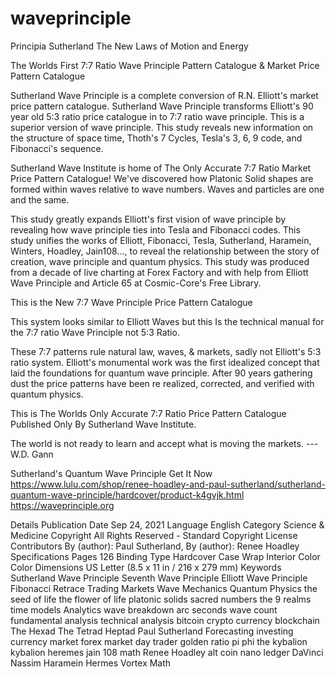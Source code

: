 # waveprinciple
Principia Sutherland The New Laws of Motion and Energy

The Worlds First 7:7 Ratio Wave Principle Pattern Catalogue
& Market Price Pattern Catalogue

Sutherland Wave Principle is a complete conversion of R.N. Elliott's market price pattern catalogue. Sutherland Wave Principle transforms Elliott's 90 year old 5:3 ratio price catalogue in to 7:7 ratio wave principle. This is a superior version of wave principle. This study reveals new information on the structure of space time, Thoth's 7 Cycles, Tesla's 3, 6, 9 code, and Fibonacci's sequence.

Sutherland Wave Institute is home of The Only Accurate 7:7 Ratio Market Price Pattern Catalogue! We've discovered how Platonic Solid shapes are formed within waves relative to wave numbers. Waves and particles are one and the same.

This study greatly expands Elliott's first vision of wave principle by revealing how wave principle ties into Tesla and Fibonacci codes. This study unifies the works of Elliott, Fibonacci, Tesla, Sutherland, Haramein, Winters, Hoadley, Jain108..., to reveal the relationship between the story of creation, wave principle and quantum physics. This study was produced from a decade of live charting at Forex Factory and with help from Elliott Wave Principle and Article 65 at Cosmic-Core's Free Library.

This is the New 7:7 Wave Principle Price Pattern Catalogue

This system looks similar to Elliott Waves but this Is the technical manual for the 7:7 ratio Wave Principle not 5:3 Ratio.

These 7:7 patterns rule natural law, waves, & markets, sadly not Elliott's 5:3 ratio system. Elliott's monumental work was the first idealized concept that laid the foundations for quantum wave principle. After 90 years gathering dust the price patterns have been re realized, corrected, and verified with quantum physics.

This is The Worlds Only Accurate 7:7 Ratio Price Pattern Catalogue Published Only By Sutherland Wave Institute.
 
The world is not ready to learn and accept what is moving the markets. --- W.D. Gann
 
Sutherland's Quantum Wave Principle
Get It Now
https://www.lulu.com/shop/renee-hoadley-and-paul-sutherland/sutherland-quantum-wave-principle/hardcover/product-k4gvjk.html
https://waveprinciple.org

Details
Publication Date
Sep 24, 2021
Language
English
Category
Science & Medicine
Copyright
All Rights Reserved - Standard Copyright License
Contributors
By (author): Paul Sutherland, By (author): Renee Hoadley
Specifications
Pages
126
Binding Type
Hardcover Case Wrap
Interior Color
Color
Dimensions
US Letter (8.5 x 11 in / 216 x 279 mm)
Keywords
Sutherland Wave Principle
Seventh Wave Principle
Elliott Wave Principle
Fibonacci Retrace
Trading
Markets
Wave Mechanics
Quantum Physics
the seed of life
the flower of life
platonic solids
sacred numbers
the 9 realms
time models
Analytics
wave breakdown
arc seconds
wave count
fundamental analysis
technical analysis
bitcoin
crypto currency
blockchain
The Hexad
The Tetrad
Heptad
Paul Sutherland
Forecasting
investing
currency market
forex market
day trader
golden ratio
pi
phi
the kybalion
kybalion
heremes
jain 108 math
Renee Hoadley
alt coin
nano ledger
DaVinci
Nassim Haramein
Hermes
Vortex Math
